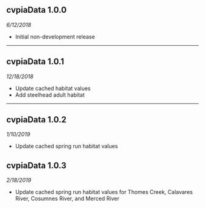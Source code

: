 ## cvpiaData 1.0.0
_6/12/2018_

* Initial non-development release 

----

## cvpiaData 1.0.1
_12/18/2018_

* Update cached habitat values
* Add steelhead adult habitat

----

## cvpiaData 1.0.2
_1/10/2019_

* Update cached spring run habitat values

## cvpiaData 1.0.3
_2/18/2019_

* Update cached spring run habitat values for Thomes Creek, Calavares River, Cosumnes River, and Merced River
